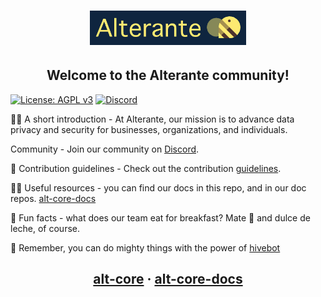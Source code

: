 <h1 align="center">
  <img src="https://github.com/sync-different/.github/blob/main/alt-logo.png" alt="Alterante Core" width="250">
  <h2 align="center">Welcome to the Alterante community!<br></h2>
</h1>

[![License: AGPL v3](https://img.shields.io/badge/License-AGPL_v3-blue.svg)](https://www.gnu.org/licenses/agpl-3.0)
[![Discord](https://img.shields.io/discord/1153355258236502046)](https://discord.com/invite/Gjw9sqYuUY)

<p>
🙋‍♀️ A short introduction - At Alterante, our mission is to advance data privacy and security for businesses, organizations, and individuals.

Community - Join our community on [Discord](https://discord.com/invite/Gjw9sqYuUY).

🌈 Contribution guidelines - Check out the contribution [guidelines](https://github.com/sync-different/alt-core/blob/main/CONTRIBUTING.md).

👩‍💻 Useful resources - you can find our docs in this repo, and in our doc repos. [alt-core-docs](https://www.github.com/sync-different/alt-core-docs)

🍿 Fun facts - what does our team eat for breakfast? Mate 🧉 and dulce de leche, of course. 

🧙 Remember, you can do mighty things with the power of [hivebot](https://hivebot.co)

</p>

<h2 align=center">
  <p align="center">
    <a href="https://github.com/sync-different/alt-core">alt-core</a>
    ·
    <a href="https://github.com/sync-different/alt-core-docs">alt-core-docs</a>
  </p>
</h2>

